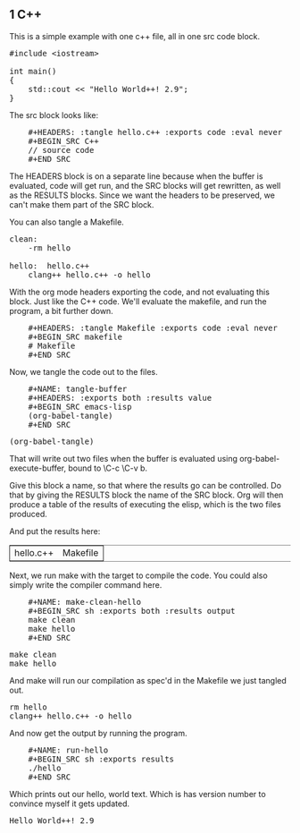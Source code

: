 <html><body><div id="outline-container-orgheadline1" class="outline-2">
<h2 id="orgheadline1"><span class="section-number-2">1</span> C++</h2>
<div class="outline-text-2" id="text-1">
 This is a simple example with one c++ file, all in one src code block. 

<div class="org-src-container">

<pre class="src src-C++"><span class="org-preprocessor">#include</span> <span class="org-string">&lt;iostream&gt;</span>

<span class="org-type">int</span> <span class="org-function-name">main</span>()
{
    <span class="org-constant">std</span>::cout &lt;&lt; <span class="org-string">"Hello World++! 2.9"</span>;
}
</pre>
</div>


 The src block looks like: 

<pre class="example">
    #+HEADERS: :tangle hello.c++ :exports code :eval never
    #+BEGIN_SRC C++
    // source code
    #+END_SRC
</pre>

 The HEADERS block is on a separate line because when the buffer is evaluated, code will get run, and the SRC blocks will get rewritten, as well as the RESULTS blocks. Since we want the headers to be preserved, we can't make them part of the SRC block. 

 You can also tangle a Makefile. 

<div class="org-src-container">

<pre class="src src-makefile"><span class="org-makefile-targets">clean</span>:
    <span class="org-type">-</span><span class="org-makefile-shell">rm hello</span>

<span class="org-makefile-targets">hello</span>:  hello.c++
    clang++ hello.c++ -o hello
</pre>
</div>

 With the org mode headers exporting the code, and not evaluating this block. Just like the C++ code. We'll evaluate the makefile, and run the program, a bit further down. 

<pre class="example">
    #+HEADERS: :tangle Makefile :exports code :eval never
    #+BEGIN_SRC makefile
    # Makefile
    #+END_SRC
</pre>

 Now, we tangle the code out to the files. 

<pre class="example">
    #+NAME: tangle-buffer
    #+HEADERS: :exports both :results value
    #+BEGIN_SRC emacs-lisp
    (org-babel-tangle)
    #+END_SRC
</pre>

<div class="org-src-container">

<pre class="src src-emacs-lisp" id="orgsrcblock1">(org-babel-tangle)
</pre>
</div>

 That will write out two files when the buffer is evaluated using org-babel-execute-buffer, bound to \C-c \C-v b. 

 Give this block a name, so that where the results go can be controlled. Do that by giving the RESULTS block the name of the SRC block. Org will then produce a table of the results of executing the elisp, which is the two files produced. 

 And put the results here: 

<table border="2" cellspacing="0" cellpadding="6" rules="groups" frame="hsides">


<colgroup>
<col class="org-left">

<col class="org-left">
</colgroup>
<tbody>
<tr>
<td class="org-left">hello.c++</td>
<td class="org-left">Makefile</td>
</tr>
</tbody>
</table>


 Next, we run make with the target to compile the code. You could also simply write the compiler command here. 

<pre class="example">
    #+NAME: make-clean-hello
    #+BEGIN_SRC sh :exports both :results output
    make clean
    make hello
    #+END_SRC
</pre>

<div class="org-src-container">

<pre class="src src-sh" id="orgsrcblock2">make clean
make hello
</pre>
</div>

 And make will run our compilation as spec'd in the Makefile we just tangled out. 

<pre class="example">
rm hello
clang++ hello.c++ -o hello
</pre>


 And now get the output by running the program. 

<pre class="example">
    #+NAME: run-hello
    #+BEGIN_SRC sh :exports results
    ./hello
    #+END_SRC
</pre>

 Which prints out our hello, world text. Which is has version number to convince myself it gets updated. 

<pre class="example">
Hello World++! 2.9
</pre>
</div>
</div></body></html>